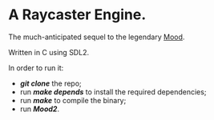 <!DOCTYPE html>
<html>
<body>

<h1><b>A Raycaster Engine.</b></h1>
The much-anticipated sequel to the legendary <a href="https://yknottyd.itch.io/mood">Mood</a>.

<p>Written in C using SDL2.</p>
<p>In order to run it:</p>
<ul>
    <li><b><i>git clone</i></b> the repo;</li>
    <li>run <b><i>make depends</i></b> to install the required dependencies;</li>
    <li>run <b><i>make</i></b> to compile the binary;</li>
    <li>run <b><i>Mood2</i></b>.</li>
</ul>

</body>
</html>
